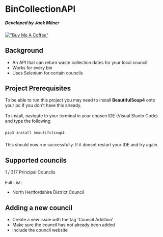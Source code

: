 # BinCollectionAPI
***Developed by Jack Milner***
###
[!["Buy Me A Coffee"](https://www.buymeacoffee.com/assets/img/custom_images/orange_img.png)](https://buymeacoffee.com/jackmilner)
## Background
* An API that can return waste collection dates for your local council
* Works for every bin
* Uses Selenium for certain councils
## Project Prerequisites

To be able to run this project you may need to install **BeautifulSoup4** onto your pc if you don't have this already.
\
\
To install, navigate to your terminal in your chosen IDE (Visual Studio Code) and type the following:
###
`pip3 install beautifulsoup4`
###
This should now run successfully. If it doesnt restart your IDE and try again. 
## Supported councils
1 / 317 Principal Councils
\
\
Full List:
* North Hertfordshire District Council 

## Adding a new council

* Create a new issue with the tag 'Council Addition'
* Make sure the council has not already been added
* include the council website
